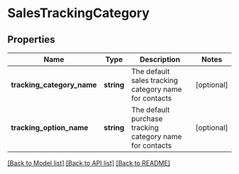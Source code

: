 # SalesTrackingCategory

## Properties
Name | Type | Description | Notes
------------ | ------------- | ------------- | -------------
**tracking_category_name** | **string** | The default sales tracking category name for contacts | [optional] 
**tracking_option_name** | **string** | The default purchase tracking category name for contacts | [optional] 

[[Back to Model list]](../README.md#documentation-for-models) [[Back to API list]](../README.md#documentation-for-api-endpoints) [[Back to README]](../README.md)


